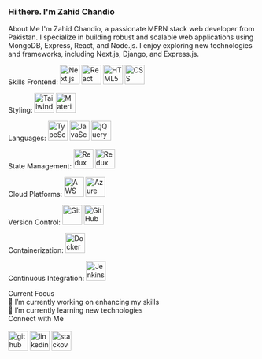 ### Hi there. I'm Zahid Chandio
About Me
I'm Zahid Chandio, a passionate MERN stack web developer from Pakistan. I specialize in building robust and scalable web applications using MongoDB, Express, React, and Node.js. I enjoy exploring new technologies and frameworks, including Next.js, Django, and Express.js.

Skills
Frontend:
<img src='https://img.shields.io/badge/next.js-%23000000.svg?&style=for-the-badge&logo=next.js&logoColor=white' alt='Next.js' height='40'>
<img src='https://img.shields.io/badge/react-%2361DAFB.svg?&style=for-the-badge&logo=react&logoColor=white' alt='React' height='40'>
<img src='https://img.shields.io/badge/html5-%23E34F26.svg?&style=for-the-badge&logo=html5&logoColor=white' alt='HTML5' height='40'>
<img src='https://img.shields.io/badge/css3-%231572B6.svg?&style=for-the-badge&logo=css3&logoColor=white' alt='CSS' height='40'>

Styling:
<img src='https://img.shields.io/badge/tailwindcss-%2338B2AC.svg?&style=for-the-badge&logo=tailwind-css&logoColor=white' alt='Tailwind CSS' height='40'>
<img src='https://img.shields.io/badge/material--ui-%230081CB.svg?&style=for-the-badge&logo=material-ui&logoColor=white' alt='Material-UI' height='40'>

Languages:
<img src='https://img.shields.io/badge/typescript-%3178C6.svg?&style=for-the-badge&logo=typescript&logoColor=white' alt='TypeScript' height='40'>
<img src='https://img.shields.io/badge/javascript-%23F7DF1E.svg?&style=for-the-badge&logo=javascript&logoColor=black' alt='JavaScript' height='40'>
<img src='https://img.shields.io/badge/jquery-%230769AD.svg?&style=for-the-badge&logo=jquery&logoColor=white' alt='jQuery' height='40'>

State Management:
<img src='https://img.shields.io/badge/redux-%23764ABC.svg?&style=for-the-badge&logo=redux&logoColor=white' alt='Redux' height='40'>
<img src='https://img.shields.io/badge/redux_saga-%23A05047.svg?&style=for-the-badge&logo=redux-saga&logoColor=white' alt='Redux Saga' height='40'>

Cloud Platforms:
<img src='https://img.shields.io/badge/aws-%23232F3E.svg?&style=for-the-badge&logo=amazon-aws&logoColor=white' alt='AWS' height='40'>
<img src='https://img.shields.io/badge/azure-%230072C6.svg?&style=for-the-badge&logo=microsoft-azure&logoColor=white' alt='Azure' height='40'>

Version Control:
<img src='https://img.shields.io/badge/git-%23F05032.svg?&style=for-the-badge&logo=git&logoColor=white' alt='Git' height='40'>
<img src='https://img.shields.io/badge/github-%23121011.svg?&style=for-the-badge&logo=github&logoColor=white' alt='GitHub' height='40'>

Containerization:
<img src='https://img.shields.io/badge/docker-%232496ED.svg?&style=for-the-badge&logo=docker&logoColor=white' alt='Docker' height='40'>

Continuous Integration:
<img src='https://img.shields.io/badge/jenkins-%23D24939.svg?&style=for-the-badge&logo=jenkins&logoColor=white' alt='Jenkins' height='40'>

Current Focus<br>
🔭 I’m currently working on enhancing my skills<br>
🌱 I’m currently learning new technologies<br>
Connect with Me<br><br>
[<img src='https://img.shields.io/badge/github-%23121011.svg?&style=for-the-badge&logo=github&logoColor=white' alt='github' height='40'>](https://github.com/ZahidChandio) [<img src='https://img.shields.io/badge/linkedin-%230077B5.svg?&style=for-the-badge&logo=linkedin&logoColor=white' alt='linkedin' height='40'>](https://www.linkedin.com/in/zahid-chandio/) [<img src='https://img.shields.io/badge/stackoverflow-%23FF5722.svg?&style=for-the-badge&logo=stackoverflow&logoColor=white' alt='stackoverflow' height='40'>](https://stackoverflow.com/users/17646863)

